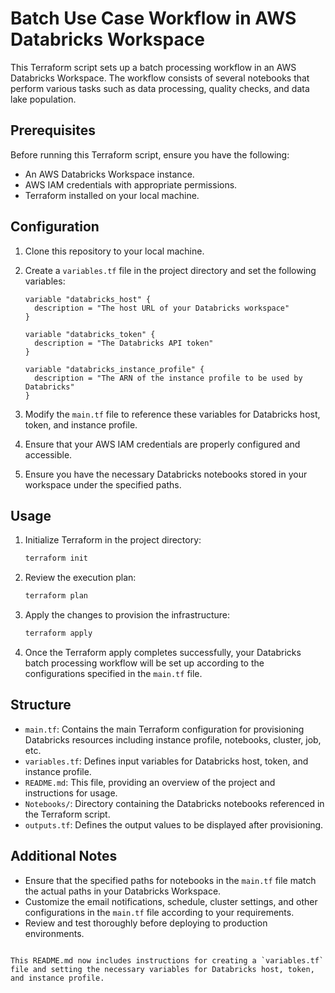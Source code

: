 # Batch Use Case Workflow in AWS Databricks Workspace

This Terraform script sets up a batch processing workflow in an AWS Databricks Workspace. The workflow consists of several notebooks that perform various tasks such as data processing, quality checks, and data lake population.

## Prerequisites

Before running this Terraform script, ensure you have the following:

- An AWS Databricks Workspace instance.
- AWS IAM credentials with appropriate permissions.
- Terraform installed on your local machine.

## Configuration

1. Clone this repository to your local machine.
2. Create a `variables.tf` file in the project directory and set the following variables:

    ```hcl
    variable "databricks_host" {
      description = "The host URL of your Databricks workspace"
    }

    variable "databricks_token" {
      description = "The Databricks API token"
    }

    variable "databricks_instance_profile" {
      description = "The ARN of the instance profile to be used by Databricks"
    }
    ```

3. Modify the `main.tf` file to reference these variables for Databricks host, token, and instance profile.
4. Ensure that your AWS IAM credentials are properly configured and accessible.
5. Ensure you have the necessary Databricks notebooks stored in your workspace under the specified paths.

## Usage

1. Initialize Terraform in the project directory:

    ```bash
    terraform init
    ```

2. Review the execution plan:

    ```bash
    terraform plan
    ```

3. Apply the changes to provision the infrastructure:

    ```bash
    terraform apply
    ```

4. Once the Terraform apply completes successfully, your Databricks batch processing workflow will be set up according to the configurations specified in the `main.tf` file.

## Structure

- `main.tf`: Contains the main Terraform configuration for provisioning Databricks resources including instance profile, notebooks, cluster, job, etc.
- `variables.tf`: Defines input variables for Databricks host, token, and instance profile.
- `README.md`: This file, providing an overview of the project and instructions for usage.
- `Notebooks/`: Directory containing the Databricks notebooks referenced in the Terraform script.
- `outputs.tf`: Defines the output values to be displayed after provisioning.

## Additional Notes

- Ensure that the specified paths for notebooks in the `main.tf` file match the actual paths in your Databricks Workspace.
- Customize the email notifications, schedule, cluster settings, and other configurations in the `main.tf` file according to your requirements.
- Review and test thoroughly before deploying to production environments.

```

This README.md now includes instructions for creating a `variables.tf` file and setting the necessary variables for Databricks host, token, and instance profile.
